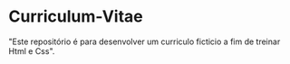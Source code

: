 # Curriculum-Vitae
"Este repositório é para desenvolver um curriculo ficticio a fim de treinar Html e Css".
